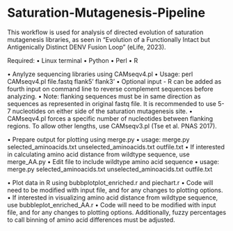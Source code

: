 # Saturation-Mutagenesis-Pipeline

This workflow is used for analysis of directed evolution of saturation mutagenesis libraries, as seen in “Evolution of a Functionally Intact but Antigenically Distinct DENV Fusion Loop” (eLife, 2023).

Required:
•	Linux terminal
•	Python
•	Perl
•	R

•	Anylyze sequencing libraries using CAMseqv4.pl
  •	Usage: perl CAMseqv4.pl file.fastq flank5’ flank3’
  •	Optional input - R can be added as fourth input on command line to reverse complement sequences before analyzing. 
  •	Note: flanking sequences must be in same direction as sequences as represented in original fastq file. It is recommended to use 5-7 nucleotides on either side of the saturation mutagenesis site.
  •	CAMseqv4.pl forces a specific number of nucleotides between flanking regions. To allow other lengths, use CAMseqv3.pl (Tse et al. PNAS 2017).

•	Prepare output for plotting using merge.py
  •	usage: merge.py selected_aminoacids.txt unselected_aminoacids.txt outfile.txt
•	If interested in calculating amino acid distance from wildtype sequence, use merge_AA.py
  •	Edit file to include wildtype amino acid sequence
  •	usage: merge.py selected_aminoacids.txt unselected_aminoacids.txt outfile.txt

•	Plot data in R using bubbplotplot_enriched.r and piechart.r
  •	Code will need to be modified with input file, and for any changes to plotting options.
•	If interested in visualizing amino acid distance from wildtype sequence, use bubbleplot_enriched_AA.r
  • Code will need to be modified with input file, and for any changes to plotting options. Additionally, fuzzy percentages to call binning of amino acid differences must be adjusted.
